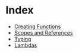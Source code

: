 # Index

- [Creating Functions](creating_functions.md)
- [Scopes and References](scopes_and_references.md)
- [Typing](typing.md)
- [Lambdas](lambdas.md)